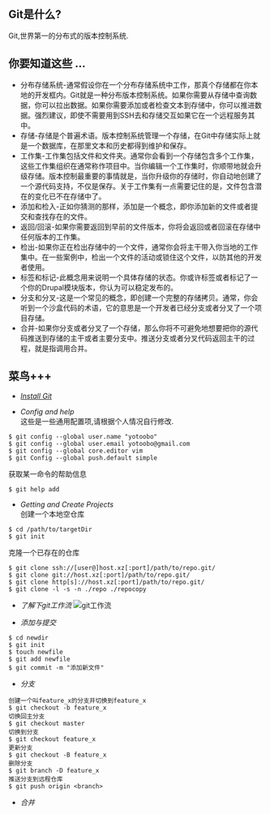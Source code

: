 ## Git是什么?  
  Git,世界第一的分布式的版本控制系统.  

## 你要知道这些 ...
  * 分布存储系统-通常假设你在一个分布存储系统中工作，那真个存储都在你本地的开发框内。Git就是一种分布版本控制系统。如果你需要从存储中查询数据，你可以拉出数据。如果你需要添加或者检查文本到存储中，你可以推进数据。强烈建议，即使不需要用到SSH去和存储交互如果它在一个远程服务其中。
  * 存储-存储是个普遍术语。版本控制系统管理一个存储，在Git中存储实际上就是一个数据库，在那里文本和历史都得到维护和保存。
  * 工作集-工作集包括文件和文件夹。通常你会看到一个存储包含多个工作集，这些工作集组织在通常称作项目中。当你编辑一个工作集时，你顺带地就会升级存储。版本控制最重要的事情就是，当你升级你的存储时，你自动地创建了一个源代码支持，不仅是保存。关于工作集有一点需要记住的是，文件包含潜在的变化已不在存储中了。
  * 添加和检入-正如你猜测的那样，添加是一个概念，即你添加新的文件或者提交和查找存在的文件。
  * 返回/回滚-如果你需要返回到早前的文件版本，你将会返回或者回滚在存储中任何版本的工作集。
  * 检出-如果你正在检出存储中的一个文件，通常你会将主干带入你当地的工作集中。在一些案例中，检出一个文件的活动或锁住这个文件，以防其他的开发者使用。
  * 标签和标记-此概念用来说明一个具体存储的状态。你或许标签或者标记了一个你的Drupal模块版本，你认为可以稳定发布的。
  * 分支和分叉-这是一个常见的概念，即创建一个完整的存储拷贝。通常，你会听到一个沙盒代码的术语，它的意思是一个开发者已经分支或者分叉了一个项目存储。
  * 合并-如果你分支或者分叉了一个存储，那么你将不可避免地想要把你的源代码推送到存储的主干或者主要分支中。推送分支或者分叉代码返回主干的过程，就是指调用合并。

## 菜鸟+++ 
* _[Install Git](http://git-scm.com/book/en/v2/Getting-Started-Installing-Git)_

* _Config and help_  
这些是一些通用配置项,请根据个人情况自行修改.  
```
$ git config --global user.name "yotoobo"  
$ git config --global user.email yotoobo@gmail.com  
$ git config --global core.editor vim  
$ git Config --global push.default simple
```  

获取某一命令的帮助信息  
```
$ git help add
```  

* _Getting and Create Projects_  
创建一个本地空仓库  
``` 
$ cd /path/to/targetDir  
$ git init 
```  
克隆一个已存在的仓库  
``` 
$ git clone ssh://[user@]host.xz[:port]/path/to/repo.git/  
$ git clone git://host.xz[:port]/path/to/repo.git/  
$ git clone http[s]://host.xz[:port]/path/to/repo.git/  
$ git clone -l -s -n ./repo ./repocopy 
```

* _了解下git工作流_
![git工作流](https://github.com/yotoobo/config/blob/master/git/git-working-steps.png)

*  _添加与提交_
```
$ cd newdir
$ git init
$ touch newfile
$ git add newfile
$ git commit -m "添加新文件"
```  

* _分支_
```
创建一个叫feature_x的分支并切换到feature_x
$ git checkout -b feature_x
切换回主分支
$ git checkout master
切换到分支
$ git checkout feature_x
更新分支
$ git checkout -B feature_x
删除分支
$ git branch -D feature_x
推送分支到远程仓库
$ git push origin <branch>
```  
  
* _合并_
```

```

